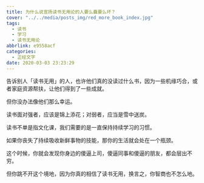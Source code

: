 ```yaml
---
title: 为什么说宣扬读书无用论的人要么蠢要么坏？
cover: "../../media/posts_img/red_more_book_index.jpg"
tags:
  - 读书
  - 学习
  - 读书无用论
abbrlink: e9558acf
categories:
  - 正经文字
date: 2020-03-03 23:23:29
---
```


告诉别人「读书无用」的人，也许他们真的没读过什么书，因为一些机缘巧合，或者家庭资源帮扶，让他们得到了一些成就。

但你没办法像他们那么幸运。

读书面对强者，应该是锦上添花；对弱者，应当是雪中送炭。

读书不单是指文化课，我们需要的是一直保持持续学习的习惯。

如果你丧失了持续吸收新鲜事物的技能，那你的生活就会处在一个瓶颈。

这个时候，你就会发现你身边的傻逼上司，傻逼同事和傻逼的朋友，都会层出不穷。

但你跳不开这个境地，因为你真的相信了读书无用，换言之，你智商也不怎么地。

